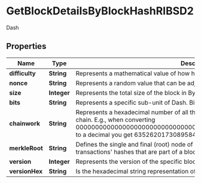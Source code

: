 

# GetBlockDetailsByBlockHashRIBSD2

Dash

## Properties

| Name | Type | Description | Notes |
|------------ | ------------- | ------------- | -------------|
|**difficulty** | **String** | Represents a mathematical value of how hard it is to find a valid hash for this block. |  |
|**nonce** | **String** | Represents a random value that can be adjusted to satisfy the Proof of Work. |  |
|**size** | **Integer** | Represents the total size of the block in Bytes. |  |
|**bits** | **String** | Represents a specific sub-unit of Dash. Bits have two-decimal precision. |  |
|**chainwork** | **String** | Represents a hexadecimal number of all the hashes necessary to produce the current chain. E.g., when converting 0000000000000000000000000000000000000000000086859f7a841475b236fd to a decimal you get 635262017308958427068157 hashes, or 635262 exahashes. |  |
|**merkleRoot** | **String** | Defines the single and final (root) node of a Merkle tree. It is the combined hash of all transactions&#39; hashes that are part of a blockchain block. |  |
|**version** | **Integer** | Represents the version of the specific block on the blockchain. |  |
|**versionHex** | **String** | Is the hexadecimal string representation of the block&#39;s version. |  |



